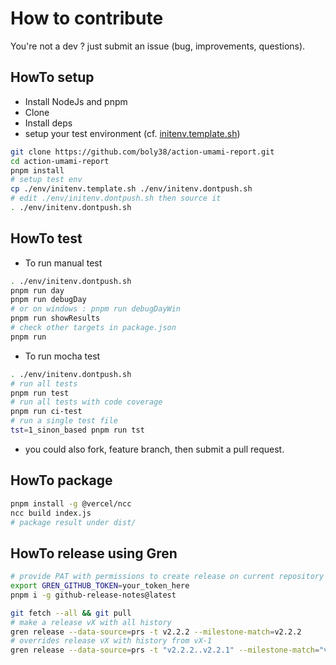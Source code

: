 # How to contribute
You're not a dev ? just submit an issue (bug, improvements, questions).

## HowTo setup

* Install NodeJs and pnpm
* Clone
* Install deps
* setup your test environment (cf. [initenv.template.sh](./env/initenv.template.sh))

````bash
git clone https://github.com/boly38/action-umami-report.git
cd action-umami-report
pnpm install
# setup test env
cp ./env/initenv.template.sh ./env/initenv.dontpush.sh
# edit ./env/initenv.dontpush.sh then source it
. ./env/initenv.dontpush.sh
````

## HowTo test
* To run manual test

````bash
. ./env/initenv.dontpush.sh
pnpm run day
pnpm run debugDay
# or on windows : pnpm run debugDayWin
pnpm run showResults
# check other targets in package.json
pnpm run
````

* To run mocha test

````bash
. ./env/initenv.dontpush.sh
# run all tests
pnpm run test
# run all tests with code coverage
pnpm run ci-test
# run a single test file
tst=1_sinon_based pnpm run tst
````


* you could also fork, feature branch, then submit a pull request.

## HowTo package
````bash
pnpm install -g @vercel/ncc
ncc build index.js
# package result under dist/
````

## HowTo release using Gren

```bash
# provide PAT with permissions to create release on current repository
export GREN_GITHUB_TOKEN=your_token_here
pnpm i -g github-release-notes@latest

git fetch --all && git pull
# make a release vX with all history
gren release --data-source=prs -t v2.2.2 --milestone-match=v2.2.2
# overrides release vX with history from vX-1
gren release --data-source=prs -t "v2.2.2..v2.2.1" --milestone-match="v2.2.2" --override
```
